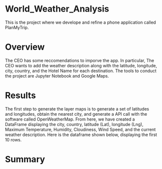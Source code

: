 # World_Weather_Analysis
This is the project where we develope and refine a phone application called PlanMyTrip. 

# Overview
The CEO has some reccomendations to imporve the app. In particular, The CEO wants to add the weather description along with the latitude, longitude, city, country, and the Hotel Name for each destination. The tools to conduct the project are Jupyter Notebook and Google Maps. 


# Results
The first step to generate the layer maps is to generate a set of latitudes and longitudes, obtain the nearest city, and generate a API call with the software called OpenWeatherMap.  From here, we have created a DataFrame displaying the city, country, latitude (Lat), longitude (Lng), Maximum Temperature, Humidity, Cloudiness, Wind Speed, and the current weather description. Here is the dataframe shown below, displaying the first 10 rows. 



# Summary 

